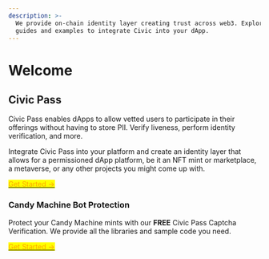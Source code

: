 ```yaml
---
description: >-
  We provide on-chain identity layer creating trust across web3. Explore our
  guides and examples to integrate Civic into your dApp.
---
```


# Welcome

## Civic Pass

Civic Pass enables dApps to allow vetted users to participate in their offerings without having to store PII. Verify liveness, perform identity verification, and more.

Integrate Civic Pass into your platform and create an identity layer that allows for a permissioned dApp platform, be it an NFT mint or marketplace, a metaverse, or any other projects you might come up with.

[<mark style="color:orange;">Get Started -></mark>](civic-pass/overview.md) <mark style="color:orange;"></mark>&#x20;

### Candy Machine Bot Protection

Protect your Candy Machine mints with our **FREE** Civic Pass Captcha Verification. We provide all the libraries and sample code you need.

[<mark style="color:orange;">Get Started -></mark>](integrations/adding-captcha-to-candy-machine-v2.md)<mark style="color:orange;"></mark>
